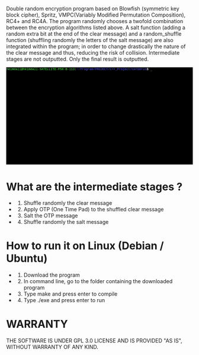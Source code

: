 Double random encryption program based on Blowfish (symmetric key block cipher), Spritz, VMPC(Variably Modified Permutation Composition), RC4+ and RC4A. The program randomly chooses a twofold combination between the encryption algorithms listed above. 
A salt function (adding a random extra bit at the end of the clear message) and a random_shuffle function (shuffling randomly the letters of the salt message) are also integrated within the program; in order to change drastically the nature of the clear message and thus, reducing the risk of collision. Intermediate stages are not outputted. Only the final result is outputted.

![Output](https://github.com/AndryRafam/Program-Output/blob/master/CerberusTTY.gif)

# What are the intermediate stages ?
- 1) Shuffle randomly the clear message
- 2) Apply OTP (One Time Pad) to the shuffled clear message
- 3) Salt the OTP message
- 4) Shuffle randomly the salt message

# How to run it on Linux (Debian / Ubuntu)
- 1) Download the program
- 2) In command line, go to the folder containing the downloaded program
- 3) Type make and press enter to compile
- 4) Type ./exe and press enter to run

# WARRANTY
THE SOFTWARE IS UNDER GPL 3.0 LICENSE AND IS PROVIDED "AS IS", WITHOUT WARRANTY OF ANY KIND.
